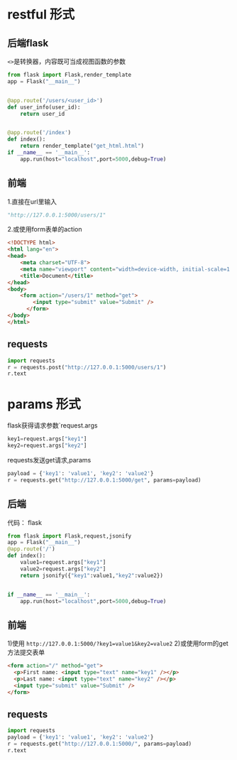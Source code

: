 
# restful 形式
## 后端flask
`<>`是转换器，内容既可当成视图函数的参数
```python
from flask import Flask,render_template
app = Flask("__main__")


@app.route('/users/<user_id>')
def user_info(user_id):
    return user_id


@app.route('/index')
def index():
    return render_template("get_html.html")
if __name__ == '__main__':
    app.run(host="localhost",port=5000,debug=True)
```

## 前端
1.直接在url里输入
```python
"http://127.0.0.1:5000/users/1"
```
2.或使用form表单的action

```html
<!DOCTYPE html>
<html lang="en">
<head>
    <meta charset="UTF-8">
    <meta name="viewport" content="width=device-width, initial-scale=1.0">
    <title>Document</title>
</head>
<body>
    <form action="/users/1" method="get">
        <input type="submit" value="Submit" />
      </form>
</body>
</html>
```

## requests
```python
import requests
r = requests.post("http://127.0.0.1:5000/users/1")
r.text
```





# params 形式


flask获得请求参数`request.args
```python
key1=request.args["key1"]
key2=request.args["key2"]
```


requests发送get请求,params
```python
payload = {'key1': 'value1', 'key2': 'value2'}
r = requests.get("http://127.0.0.1:5000/get", params=payload)
```


## 后端
代码：
flask
```python
from flask import Flask,request,jsonify
app = Flask("__main__")
@app.route('/')
def index():
    value1=request.args["key1"]
    value2=request.args["key2"]
    return jsonify({"key1":value1,"key2":value2})


if __name__ == '__main__':
    app.run(host="localhost",port=5000,debug=True)
```

## 前端
1)使用
`http://127.0.0.1:5000/?key1=value1&key2=value2`
2)或使用form的get方法提交表单
```html
<form action="/" method="get">
  <p>First name: <input type="text" name="key1" /></p>
  <p>Last name: <input type="text" name="key2" /></p>
  <input type="submit" value="Submit" />
</form>
```


## requests
```python
import requests
payload = {'key1': 'value1', 'key2': 'value2'}
r = requests.get("http://127.0.0.1:5000/", params=payload)
r.text
```

